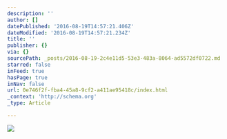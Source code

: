 ```yaml
---
description: ''
author: []
datePublished: '2016-08-19T14:57:21.406Z'
dateModified: '2016-08-19T14:57:21.234Z'
title: ''
publisher: {}
via: {}
sourcePath: _posts/2016-08-19-2c4e11d5-53e3-483a-8064-ad5572df0722.md
starred: false
inFeed: true
hasPage: true
inNav: false
url: 0e746f2f-fba4-45a8-9cf2-a411ae95418c/index.html
_context: 'http://schema.org'
_type: Article

---
```

![](https://the-grid-user-content.s3-us-west-2.amazonaws.com/26b885e8-95ae-4cf7-b2b6-2fa414e89087.jpg)